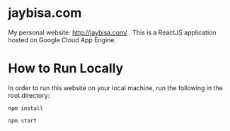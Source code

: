 # jaybisa.com

My personal website: http://jaybisa.com/ . This is a ReactJS application hosted on Google Cloud App Engine.

# How to Run Locally

In order to run this website on your local machine, run the following in the root directory:

`npm install`

`npm start`
